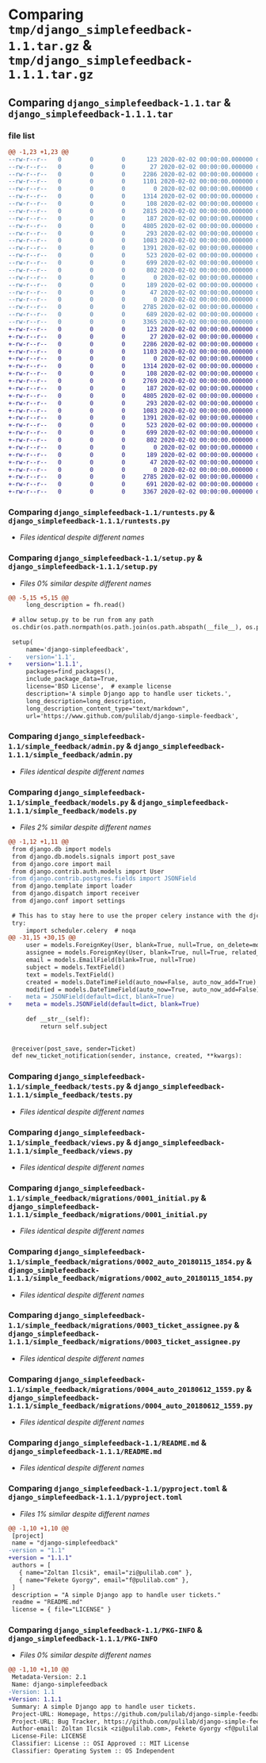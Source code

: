 # Comparing `tmp/django_simplefeedback-1.1.tar.gz` & `tmp/django_simplefeedback-1.1.1.tar.gz`

## Comparing `django_simplefeedback-1.1.tar` & `django_simplefeedback-1.1.1.tar`

### file list

```diff
@@ -1,23 +1,23 @@
--rw-r--r--   0        0        0      123 2020-02-02 00:00:00.000000 django_simplefeedback-1.1/MANIFEST.in
--rw-r--r--   0        0        0       27 2020-02-02 00:00:00.000000 django_simplefeedback-1.1/requirements.txt
--rw-r--r--   0        0        0     2286 2020-02-02 00:00:00.000000 django_simplefeedback-1.1/runtests.py
--rw-r--r--   0        0        0     1101 2020-02-02 00:00:00.000000 django_simplefeedback-1.1/setup.py
--rw-r--r--   0        0        0        0 2020-02-02 00:00:00.000000 django_simplefeedback-1.1/simple_feedback/__init__.py
--rw-r--r--   0        0        0     1314 2020-02-02 00:00:00.000000 django_simplefeedback-1.1/simple_feedback/admin.py
--rw-r--r--   0        0        0      108 2020-02-02 00:00:00.000000 django_simplefeedback-1.1/simple_feedback/apps.py
--rw-r--r--   0        0        0     2815 2020-02-02 00:00:00.000000 django_simplefeedback-1.1/simple_feedback/models.py
--rw-r--r--   0        0        0      187 2020-02-02 00:00:00.000000 django_simplefeedback-1.1/simple_feedback/serializers.py
--rw-r--r--   0        0        0     4805 2020-02-02 00:00:00.000000 django_simplefeedback-1.1/simple_feedback/tests.py
--rw-r--r--   0        0        0      293 2020-02-02 00:00:00.000000 django_simplefeedback-1.1/simple_feedback/urls.py
--rw-r--r--   0        0        0     1083 2020-02-02 00:00:00.000000 django_simplefeedback-1.1/simple_feedback/views.py
--rw-r--r--   0        0        0     1391 2020-02-02 00:00:00.000000 django_simplefeedback-1.1/simple_feedback/migrations/0001_initial.py
--rw-r--r--   0        0        0      523 2020-02-02 00:00:00.000000 django_simplefeedback-1.1/simple_feedback/migrations/0002_auto_20180115_1854.py
--rw-r--r--   0        0        0      699 2020-02-02 00:00:00.000000 django_simplefeedback-1.1/simple_feedback/migrations/0003_ticket_assignee.py
--rw-r--r--   0        0        0      802 2020-02-02 00:00:00.000000 django_simplefeedback-1.1/simple_feedback/migrations/0004_auto_20180612_1559.py
--rw-r--r--   0        0        0        0 2020-02-02 00:00:00.000000 django_simplefeedback-1.1/simple_feedback/migrations/__init__.py
--rw-r--r--   0        0        0      189 2020-02-02 00:00:00.000000 django_simplefeedback-1.1/simple_feedback/templates/email/notify_template.html
--rw-r--r--   0        0        0       47 2020-02-02 00:00:00.000000 django_simplefeedback-1.1/.gitignore
--rw-r--r--   0        0        0        0 2020-02-02 00:00:00.000000 django_simplefeedback-1.1/LICENSE
--rw-r--r--   0        0        0     2785 2020-02-02 00:00:00.000000 django_simplefeedback-1.1/README.md
--rw-r--r--   0        0        0      689 2020-02-02 00:00:00.000000 django_simplefeedback-1.1/pyproject.toml
--rw-r--r--   0        0        0     3365 2020-02-02 00:00:00.000000 django_simplefeedback-1.1/PKG-INFO
+-rw-r--r--   0        0        0      123 2020-02-02 00:00:00.000000 django_simplefeedback-1.1.1/MANIFEST.in
+-rw-r--r--   0        0        0       27 2020-02-02 00:00:00.000000 django_simplefeedback-1.1.1/requirements.txt
+-rw-r--r--   0        0        0     2286 2020-02-02 00:00:00.000000 django_simplefeedback-1.1.1/runtests.py
+-rw-r--r--   0        0        0     1103 2020-02-02 00:00:00.000000 django_simplefeedback-1.1.1/setup.py
+-rw-r--r--   0        0        0        0 2020-02-02 00:00:00.000000 django_simplefeedback-1.1.1/simple_feedback/__init__.py
+-rw-r--r--   0        0        0     1314 2020-02-02 00:00:00.000000 django_simplefeedback-1.1.1/simple_feedback/admin.py
+-rw-r--r--   0        0        0      108 2020-02-02 00:00:00.000000 django_simplefeedback-1.1.1/simple_feedback/apps.py
+-rw-r--r--   0        0        0     2769 2020-02-02 00:00:00.000000 django_simplefeedback-1.1.1/simple_feedback/models.py
+-rw-r--r--   0        0        0      187 2020-02-02 00:00:00.000000 django_simplefeedback-1.1.1/simple_feedback/serializers.py
+-rw-r--r--   0        0        0     4805 2020-02-02 00:00:00.000000 django_simplefeedback-1.1.1/simple_feedback/tests.py
+-rw-r--r--   0        0        0      293 2020-02-02 00:00:00.000000 django_simplefeedback-1.1.1/simple_feedback/urls.py
+-rw-r--r--   0        0        0     1083 2020-02-02 00:00:00.000000 django_simplefeedback-1.1.1/simple_feedback/views.py
+-rw-r--r--   0        0        0     1391 2020-02-02 00:00:00.000000 django_simplefeedback-1.1.1/simple_feedback/migrations/0001_initial.py
+-rw-r--r--   0        0        0      523 2020-02-02 00:00:00.000000 django_simplefeedback-1.1.1/simple_feedback/migrations/0002_auto_20180115_1854.py
+-rw-r--r--   0        0        0      699 2020-02-02 00:00:00.000000 django_simplefeedback-1.1.1/simple_feedback/migrations/0003_ticket_assignee.py
+-rw-r--r--   0        0        0      802 2020-02-02 00:00:00.000000 django_simplefeedback-1.1.1/simple_feedback/migrations/0004_auto_20180612_1559.py
+-rw-r--r--   0        0        0        0 2020-02-02 00:00:00.000000 django_simplefeedback-1.1.1/simple_feedback/migrations/__init__.py
+-rw-r--r--   0        0        0      189 2020-02-02 00:00:00.000000 django_simplefeedback-1.1.1/simple_feedback/templates/email/notify_template.html
+-rw-r--r--   0        0        0       47 2020-02-02 00:00:00.000000 django_simplefeedback-1.1.1/.gitignore
+-rw-r--r--   0        0        0        0 2020-02-02 00:00:00.000000 django_simplefeedback-1.1.1/LICENSE
+-rw-r--r--   0        0        0     2785 2020-02-02 00:00:00.000000 django_simplefeedback-1.1.1/README.md
+-rw-r--r--   0        0        0      691 2020-02-02 00:00:00.000000 django_simplefeedback-1.1.1/pyproject.toml
+-rw-r--r--   0        0        0     3367 2020-02-02 00:00:00.000000 django_simplefeedback-1.1.1/PKG-INFO
```

### Comparing `django_simplefeedback-1.1/runtests.py` & `django_simplefeedback-1.1.1/runtests.py`

 * *Files identical despite different names*

### Comparing `django_simplefeedback-1.1/setup.py` & `django_simplefeedback-1.1.1/setup.py`

 * *Files 0% similar despite different names*

```diff
@@ -5,15 +5,15 @@
     long_description = fh.read()
 
 # allow setup.py to be run from any path
 os.chdir(os.path.normpath(os.path.join(os.path.abspath(__file__), os.pardir)))
 
 setup(
     name='django-simplefeedback',
-    version='1.1',
+    version='1.1.1',
     packages=find_packages(),
     include_package_data=True,
     license='BSD License',  # example license
     description='A simple Django app to handle user tickets.',
     long_description=long_description,
     long_description_content_type="text/markdown",
     url='https://www.github.com/pulilab/django-simple-feedback',
```

### Comparing `django_simplefeedback-1.1/simple_feedback/admin.py` & `django_simplefeedback-1.1.1/simple_feedback/admin.py`

 * *Files identical despite different names*

### Comparing `django_simplefeedback-1.1/simple_feedback/models.py` & `django_simplefeedback-1.1.1/simple_feedback/models.py`

 * *Files 2% similar despite different names*

```diff
@@ -1,12 +1,11 @@
 from django.db import models
 from django.db.models.signals import post_save
 from django.core import mail
 from django.contrib.auth.models import User
-from django.contrib.postgres.fields import JSONField
 from django.template import loader
 from django.dispatch import receiver
 from django.conf import settings
 
 # This has to stay here to use the proper celery instance with the djcelery_email package
 try:
     import scheduler.celery  # noqa
@@ -31,15 +30,15 @@
     user = models.ForeignKey(User, blank=True, null=True, on_delete=models.SET_NULL)  # anonym if empty
     assignee = models.ForeignKey(User, blank=True, null=True, related_name='tickets', on_delete=models.SET_NULL)
     email = models.EmailField(blank=True, null=True)
     subject = models.TextField()
     text = models.TextField()
     created = models.DateTimeField(auto_now=False, auto_now_add=True)
     modified = models.DateTimeField(auto_now=True, auto_now_add=False)
-    meta = JSONField(default=dict, blank=True)
+    meta = models.JSONField(default=dict, blank=True)
 
     def __str__(self):
         return self.subject
 
 
 @receiver(post_save, sender=Ticket)
 def new_ticket_notification(sender, instance, created, **kwargs):
```

### Comparing `django_simplefeedback-1.1/simple_feedback/tests.py` & `django_simplefeedback-1.1.1/simple_feedback/tests.py`

 * *Files identical despite different names*

### Comparing `django_simplefeedback-1.1/simple_feedback/views.py` & `django_simplefeedback-1.1.1/simple_feedback/views.py`

 * *Files identical despite different names*

### Comparing `django_simplefeedback-1.1/simple_feedback/migrations/0001_initial.py` & `django_simplefeedback-1.1.1/simple_feedback/migrations/0001_initial.py`

 * *Files identical despite different names*

### Comparing `django_simplefeedback-1.1/simple_feedback/migrations/0002_auto_20180115_1854.py` & `django_simplefeedback-1.1.1/simple_feedback/migrations/0002_auto_20180115_1854.py`

 * *Files identical despite different names*

### Comparing `django_simplefeedback-1.1/simple_feedback/migrations/0003_ticket_assignee.py` & `django_simplefeedback-1.1.1/simple_feedback/migrations/0003_ticket_assignee.py`

 * *Files identical despite different names*

### Comparing `django_simplefeedback-1.1/simple_feedback/migrations/0004_auto_20180612_1559.py` & `django_simplefeedback-1.1.1/simple_feedback/migrations/0004_auto_20180612_1559.py`

 * *Files identical despite different names*

### Comparing `django_simplefeedback-1.1/README.md` & `django_simplefeedback-1.1.1/README.md`

 * *Files identical despite different names*

### Comparing `django_simplefeedback-1.1/pyproject.toml` & `django_simplefeedback-1.1.1/pyproject.toml`

 * *Files 1% similar despite different names*

```diff
@@ -1,10 +1,10 @@
 [project]
 name = "django-simplefeedback"
-version = "1.1"
+version = "1.1.1"
 authors = [
   { name="Zoltan Ilcsik", email="zi@pulilab.com" },
   { name="Fekete Gyorgy", email="f@pulilab.com" },
 ]
 description = "A simple Django app to handle user tickets."
 readme = "README.md"
 license = { file="LICENSE" }
```

### Comparing `django_simplefeedback-1.1/PKG-INFO` & `django_simplefeedback-1.1.1/PKG-INFO`

 * *Files 0% similar despite different names*

```diff
@@ -1,10 +1,10 @@
 Metadata-Version: 2.1
 Name: django-simplefeedback
-Version: 1.1
+Version: 1.1.1
 Summary: A simple Django app to handle user tickets.
 Project-URL: Homepage, https://github.com/pulilab/django-simple-feedback
 Project-URL: Bug Tracker, https://github.com/pulilab/django-simple-feedback/issues
 Author-email: Zoltan Ilcsik <zi@pulilab.com>, Fekete Gyorgy <f@pulilab.com>
 License-File: LICENSE
 Classifier: License :: OSI Approved :: MIT License
 Classifier: Operating System :: OS Independent
```

